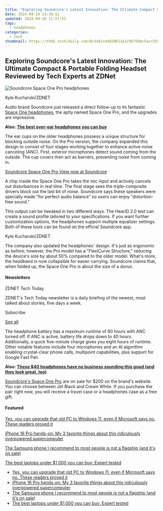 ```yaml
---
title: "Exploring Soundcore's Latest Innovation: The Ultimate Compact & Portable Folding Headset Reviewed by Tech Experts at ZDNet"
date: 2024-09-19 13:38:51
updated: 2024-09-20 11:57:53
tags:
  - headphones
categories:
  - tech
thumbnail: https://thmb.techidaily.com/0c5d42c4dd20613a1c9b759dc5acc559eb281ce843e00a8afd9a49d32774540a.jpg
---
```


## Exploring Soundcore's Latest Innovation: The Ultimate Compact & Portable Folding Headset Reviewed by Tech Experts at ZDNet

![Soundcore Space One Pro headphones](https://www.zdnet.com/a/img/resize/d8828f15b659b14e404946f64de70a24cfb275a0/2024/09/06/d2228509-22dc-4062-96e2-36c5d0d99461/img-7256.jpg?auto=webp&width=1280)

Kyle Kucharski/ZDNET

Audio brand Soundcore just released a direct follow-up to its fantastic [Space One headphones](https://www.zdnet.com/article/all-aboard-the-space-one-headphones-quality-features-for-a-down-to-earth-price/), the aptly named Space One Pro, and the upgrades are impressive.

**Also: [The best over-ear headphones you can buy](https://www.zdnet.com/article/best-over-ear-headphones/)**

The ear cups on the older headphones possess a unique structure for blocking outside noise. On the Pro version, the company expanded this design to consist of four stages working together to enhance active noise canceling (ANC). First, exterior microphones detect sound coming from the outside. The cup covers then act as barriers, preventing noise from coming in.

[Soundcore Space One Pro View now at Soundcore](https://shop-links.co/link/?exclusive=1&publisher_slug=itechdaily19598&url=https%3A%2F%2Fwww.tkqlhce.com%2Fclick-9041660-15735301%3Furl%3Dhttps%253A%252F%252Fwww.soundcore.com%252Fproducts%252Fa3062-noise-cancelling-headphones%26sid%3Dzd-%255F%255FCOM%255FCLICK%255FID%255F%255F-dtp)

A chip inside the Space One Pro takes the mic input and actively cancels out disturbances in real time. The final stage sees the triple-composite drivers block out the last bit of noise. Soundcore says these speakers were specially made "for perfect audio balance" so users can enjoy "distortion-free sound." 

This output can be tweaked in two different ways. The HearID 2.0 test can create a sound profile tailored to your specifications. If you want further customization options, the headphones support multiple equalizer settings. Both of these tools can be found on the official Soundcore app.

Kyle Kucharski/ZDNET

The company also updated the headphones' design. It's just as ergonomic as before; however, the Pro model has a "FlexiCurve Structure," reducing the device's size by about 50% compared to the older model. What's more, the headband is now collapsible for easier carrying. Soundcore claims that, when folded up, the Space One Pro is about the size of a donut.

#### Newsletters

ZDNET Tech Today

ZDNET's Tech Today newsletter is a daily briefing of the newest, most talked about stories, five days a week.

 Subscribe

[See all](https://www.zdnet.com/newsletters/)

The headphone battery has a maximum runtime of 60 hours with ANC turned off. If ANC is active, battery life drops down to 40 hours. Additionally, a quick five-minute charge gives you eight hours of runtime. Other notable features include four microphones and an AI algorithm enabling crystal-clear phone calls, multipoint capabilities, plus support for Google Fast Pair. 

**Also: [These $40 headphones have no business sounding this good (and they look great, too)](https://www.zdnet.com/article/these-40-headphones-have-no-business-sounding-this-good-and-they-look-great-too/)**

[Soundcore's Space One Pro](https://shop-links.co/link/?exclusive=1&publisher_slug=itechdaily19598&url=https%3A%2F%2Fwww.tkqlhce.com%2Fclick-9041660-15735301%3Furl%3Dhttps%253A%252F%252Fwww.soundcore.com%252Fproducts%252Fa3062-noise-cancelling-headphones%26sid%3Dzd-%255F%255FCOM%255FCLICK%255FID%255F%255F-dtp) are on sale for $200 on the brand's website. You can choose between Jet Black and Cream White. If you purchase the pair right now, you will receive a travel case or a headphones case as a free gift.

#### Featured

[Yes, you can upgrade that old PC to Windows 11, even if Microsoft says no. These readers proved it](https://www.zdnet.com/article/yes-you-can-upgrade-that-old-pc-to-windows-11-even-if-microsoft-says-no-these-readers-proved-it/ "Yes, you can upgrade that old PC to Windows 11, even if Microsoft says no. These readers proved it")

[iPhone 16 Pro hands-on: My 3 favorite things about this ridiculously overpowered supercomputer](https://www.zdnet.com/article/i-went-hands-on-with-iphone-16-pro-my-3-favorite-features-of-apples-pocket-supercomputer/ "iPhone 16 Pro hands-on: My 3 favorite things about this ridiculously overpowered supercomputer")

[The Samsung phone I recommend to most people is not a flagship (and it's on sale)](https://www.zdnet.com/article/the-samsung-phone-i-recommend-to-most-people-is-not-a-flagship-and-its-on-sale/ "The Samsung phone I recommend to most people is not a flagship (and it's on sale)")

[The best laptops under $1,000 you can buy: Expert tested](https://www.zdnet.com/article/best-laptop-under-1000/ "The best laptops under $1,000 you can buy: Expert tested")

* [Yes, you can upgrade that old PC to Windows 11, even if Microsoft says no. These readers proved it](https://www.zdnet.com/article/yes-you-can-upgrade-that-old-pc-to-windows-11-even-if-microsoft-says-no-these-readers-proved-it/ "Yes, you can upgrade that old PC to Windows 11, even if Microsoft says no. These readers proved it")
* [iPhone 16 Pro hands-on: My 3 favorite things about this ridiculously overpowered supercomputer](https://www.zdnet.com/article/i-went-hands-on-with-iphone-16-pro-my-3-favorite-features-of-apples-pocket-supercomputer/ "iPhone 16 Pro hands-on: My 3 favorite things about this ridiculously overpowered supercomputer")
* [The Samsung phone I recommend to most people is not a flagship (and it's on sale)](https://www.zdnet.com/article/the-samsung-phone-i-recommend-to-most-people-is-not-a-flagship-and-its-on-sale/ "The Samsung phone I recommend to most people is not a flagship (and it's on sale)")
* [The best laptops under $1,000 you can buy: Expert tested](https://www.zdnet.com/article/best-laptop-under-1000/ "The best laptops under $1,000 you can buy: Expert tested")

<ins class="adsbygoogle"
     style="display:block"
     data-ad-format="autorelaxed"
     data-ad-client="ca-pub-7571918770474297"
     data-ad-slot="1223367746"></ins>



<ins class="adsbygoogle"
     style="display:block"
     data-ad-client="ca-pub-7571918770474297"
     data-ad-slot="8358498916"
     data-ad-format="auto"
     data-full-width-responsive="true"></ins>
